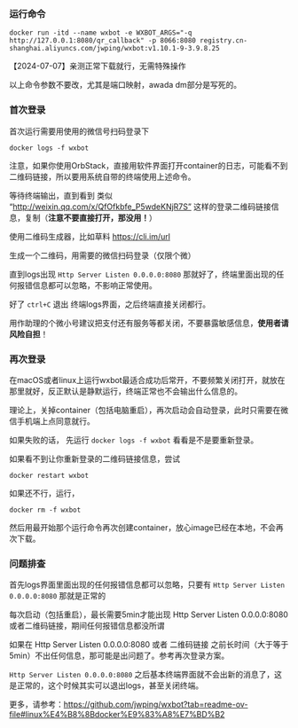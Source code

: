 ### 运行命令 

`docker run -itd --name wxbot -e WXBOT_ARGS="-q http://127.0.0.1:8080/qr_callback" -p 8066:8080 registry.cn-shanghai.aliyuncs.com/jwping/wxbot:v1.10.1-9-3.9.8.25`

【2024-07-07】亲测正常下载就行，无需特殊操作

以上命令参数不要改，尤其是端口映射，awada dm部分是写死的。

### 首次登录

首次运行需要用使用的微信号扫码登录下

`docker logs -f wxbot`

注意，如果你使用OrbStack，直接用软件界面打开container的日志，可能看不到二维码链接，所以要用系统自带的终端使用上述命令。

等待终端输出，直到看到 类似  “http://weixin.qq.com/x/QfOfkbfe_P5wdeKNjR7S”  这样的登录二维码链接信息，复制（**注意不要直接打开，那没用！**）

使用二维码生成器，比如草料 https://cli.im/url

生成一个二维码，用需要的微信扫码登录（仅限个微）

直到logs出现  `Http Server Listen 0.0.0.0:8080` 那就好了，终端里面出现的任何报错信息都可以忽略，不影响正常使用。

好了 `ctrl+C` 退出 终端logs界面，之后终端直接关闭都行。

用作助理的个微小号建议把支付还有服务等都关闭，不要暴露敏感信息，**使用者请风险自担**！

### 再次登录

在macOS或者linux上运行wxbot最适合成功后常开，不要频繁关闭打开，就放在那里就好，反正默认是静默运行，终端正常也不会输出什么信息的。

理论上，关掉container（包括电脑重启），再次启动会自动登录，此时只需要在微信手机端上点同意就行。

如果失败的话， 先运行 `docker logs -f wxbot` 看看是不是要重新登录。

如果看不到让你重新登录的二维码链接信息，尝试

`docker restart wxbot`

如果还不行，运行，

`docker rm -f wxbot`

然后用最开始那个运行命令再次创建container，放心image已经在本地，不会再次下载。

### 问题排查

首先logs界面里面出现的任何报错信息都可以忽略，只要有 `Http Server Listen 0.0.0.0:8080`  那就是正常的

每次启动（包括重启），最长需要5min才能出现 Http Server Listen 0.0.0.0:8080  或者二维码链接，期间任何报错信息都没所谓

如果在 Http Server Listen 0.0.0.0:8080  或者 二维码链接 之前长时间（大于等于5min）不出任何信息，那可能是出问题了。参考再次登录方案。

`Http Server Listen 0.0.0.0:8080` 之后基本终端界面就不会出新的消息了，这是正常的，这个时候其实可以退出logs，甚至关闭终端。

更多，请参考：https://github.com/jwping/wxbot?tab=readme-ov-file#linux%E4%B8%8Bdocker%E9%83%A8%E7%BD%B2
